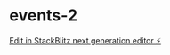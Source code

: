# events-2

[Edit in StackBlitz next generation editor ⚡️](https://stackblitz.com/~/github.com/techsenevirathne/events-2)
